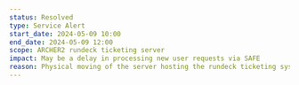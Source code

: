 ```yaml
---
status: Resolved
type: Service Alert
start_date: 2024-05-09 10:00
end_date: 2024-05-09 12:00 
scope: ARCHER2 rundeck ticketing server
impact: May be a delay in processing new user requests via SAFE
reason: Physical moving of the server hosting the rundeck ticketing system
---
```

